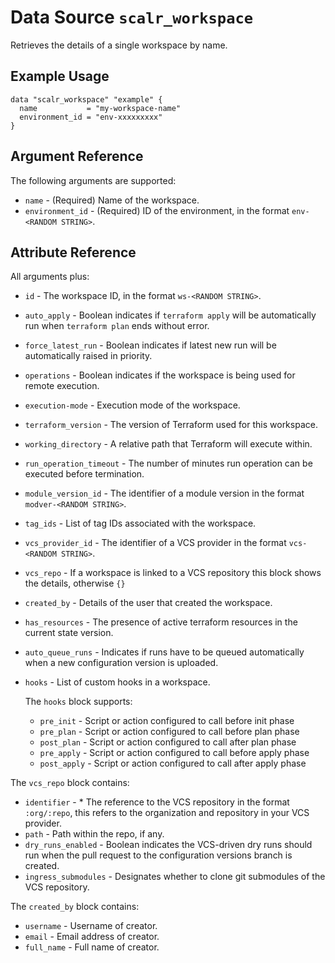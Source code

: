 
# Data Source `scalr_workspace`

Retrieves the details of a single workspace by name.

## Example Usage

```hcl
data "scalr_workspace" "example" {
  name           = "my-workspace-name"
  environment_id = "env-xxxxxxxxx"
}
```

## Argument Reference

The following arguments are supported:

* `name` - (Required) Name of the workspace.
* `environment_id` - (Required) ID of the environment, in the format `env-<RANDOM STRING>`.

## Attribute Reference

All arguments plus:

* `id` - The workspace ID, in the format `ws-<RANDOM STRING>`.
* `auto_apply` - Boolean indicates if `terraform apply` will be automatically run when `terraform plan` ends without error.
* `force_latest_run` - Boolean indicates if latest new run will be automatically raised in priority.
* `operations` - Boolean indicates if the workspace is being used for remote execution.
* `execution-mode` - Execution mode of the workspace.
* `terraform_version` - The version of Terraform used for this workspace.
* `working_directory` - A relative path that Terraform will execute within.
* `run_operation_timeout` - The number of minutes run operation can be executed before termination.
* `module_version_id` - The identifier of a module version in the format `modver-<RANDOM STRING>`.
* `tag_ids` - List of tag IDs associated with the workspace.
* `vcs_provider_id` - The identifier of a VCS provider in the format `vcs-<RANDOM STRING>`.
* `vcs_repo` - If a workspace is linked to a VCS repository this block shows the details, otherwise `{}`
* `created_by` - Details of the user that created the workspace.
* `has_resources` - The presence of active terraform resources in the current state version.
* `auto_queue_runs` - Indicates if runs have to be queued automatically when a new configuration version is uploaded.
* `hooks` - List of custom hooks in a workspace.

  The `hooks` block supports:

  * `pre_init` - Script or action configured to call before init phase
  * `pre_plan` - Script or action configured to call before plan phase
  * `post_plan` - Script or action configured to call after plan phase
  * `pre_apply` - Script or action configured to call before apply phase
  * `post_apply` - Script or action configured to call after apply phase

The `vcs_repo` block contains:

* `identifier` - * The reference to the VCS repository in the format `:org/:repo`, this refers to the organization and repository in your VCS provider.
* `path` - Path within the repo, if any.
* `dry_runs_enabled` - Boolean indicates the VCS-driven dry runs should run when the pull request to the configuration versions branch is created.
* `ingress_submodules` - Designates whether to clone git submodules of the VCS repository.

The `created_by` block contains:

* `username` - Username of creator.
* `email` - Email address of creator.
* `full_name` - Full name of creator.
